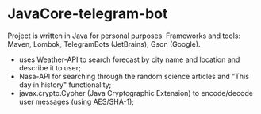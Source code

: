 # JavaCore-telegram-bot
Project is written in Java for personal purposes.
Frameworks and tools: Maven, Lombok, TelegramBots (JetBrains), Gson (Google).

- uses Weather-API to search forecast by city name and location and describe it to user;
- Nasa-API for searching through the random science articles and "This day in history" functionality;
- javax.crypto.Cypher (Java Cryptographic Extension) to encode/decode user messages (using AES/SHA-1);
